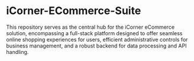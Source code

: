 # iCorner-ECommerce-Suite
This repository serves as the central hub for the iCorner eCommerce solution, encompassing a full-stack platform designed to offer seamless online shopping experiences for users, efficient administrative controls for business management, and a robust backend for data processing and API handling.
